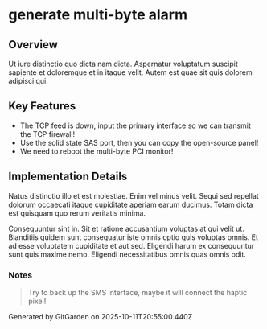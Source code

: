 # generate multi-byte alarm

## Overview
Ut iure distinctio quo dicta nam dicta. Aspernatur voluptatum suscipit sapiente et doloremque et in itaque velit. Autem est quae sit quis dolorem adipisci qui.

## Key Features
- The TCP feed is down, input the primary interface so we can transmit the TCP firewall!
- Use the solid state SAS port, then you can copy the open-source panel!
- We need to reboot the multi-byte PCI monitor!

## Implementation Details
Natus distinctio illo et est molestiae. Enim vel minus velit. Sequi sed repellat dolorum occaecati itaque cupiditate aperiam earum ducimus. Totam dicta est quisquam quo rerum veritatis minima.
 Consequuntur sint in. Sit et ratione accusantium voluptas at qui velit ut. Blanditiis quidem sunt consequatur iste omnis optio quis voluptas omnis. Et ad esse voluptatem cupiditate et aut sed. Eligendi harum ex consequuntur sunt quis maxime nemo. Eligendi necessitatibus omnis quas omnis odit.

### Notes
> Try to back up the SMS interface, maybe it will connect the haptic pixel!

Generated by GitGarden on 2025-10-11T20:55:00.440Z